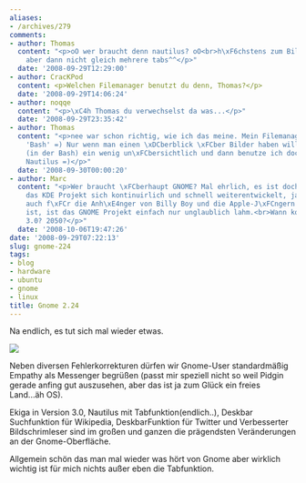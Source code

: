 ```yaml
---
aliases:
- /archives/279
comments:
- author: Thomas
  content: "<p>oO wer braucht denn nautilus? oO<br>h\xF6chstens zum Bilder angucken,
    aber dann nicht gleich mehrere tabs^^</p>"
  date: '2008-09-29T12:29:00'
- author: CracKPod
  content: <p>Welchen Filemanager benutzt du denn, Thomas?</p>
  date: '2008-09-29T14:06:24'
- author: noqqe
  content: "<p>\xC4h Thomas du verwechselst da was...</p>"
  date: '2008-09-29T23:35:42'
- author: Thomas
  content: "<p>nee war schon richtig, wie ich das meine. Mein Filemanager nennt sich
    'Bash' =) Nur wenn man einen \xDCberblick \xFCber Bilder haben will, wird es dadrin
    (in der Bash) ein wenig un\xFCbersichtlich und dann benutze ich doch mal den netten
    Nautilus =)</p>"
  date: '2008-09-30T00:00:20'
- author: Marc
  content: "<p>Wer braucht \xFCberhaupt GNOME? Mal ehrlich, es ist doch eine Pest..<br>W\xE4hrend
    das KDE Projekt sich kontinuirlich und schnell weiterentwickelt, ja jetzt ja sogar
    auch f\xFCr die Anh\xE4nger von Billy Boy und die Apple-J\xFCngern verf\xFCgbar
    ist, ist das GNOME Projekt einfach nur unglaublich lahm.<br>Wann kommt den GNOME
    3.0? 2050?</p>"
  date: '2008-10-06T19:47:26'
date: '2008-09-29T07:22:13'
slug: gnome-224
tags:
- blog
- hardware
- ubuntu
- gnome
- linux
title: Gnome 2.24
---
```


Na endlich, es tut sich mal wieder etwas.

![](http://wiki.ubuntuusers.de/_image?width=200&target=Empathy%2Fempathy_contact_list.png)

Neben diversen Fehlerkorrekturen dürfen wir Gnome-User standardmäßig
Empathy als Messenger begrüßen (passt mir speziell nicht so weil Pidgin
gerade anfing gut auszusehen, aber das ist ja zum Glück ein freies
Land...äh OS).

Ekiga in Version 3.0, Nautilus mit Tabfunktion(endlich..), Deskbar
Suchfunktion für Wikipedia, DeskbarFunktion für Twitter und Verbesserter
Bildschrimleser sind im großen und ganzen die prägendsten Veränderungen an
der Gnome-Oberfläche.

Allgemein schön das man mal wieder was hört von Gnome aber wirklich wichtig
ist für mich nichts außer eben die Tabfunktion.
